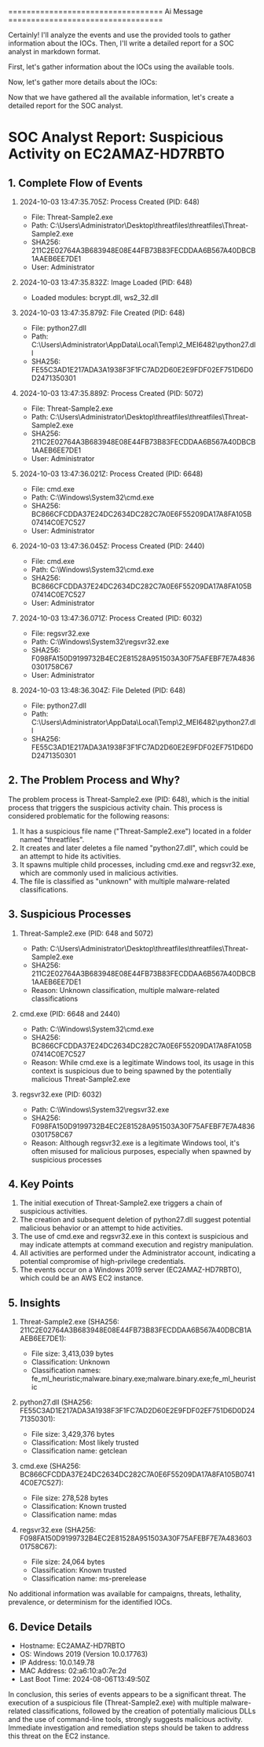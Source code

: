 ================================== Ai Message ==================================

Certainly! I'll analyze the events and use the provided tools to gather information about the IOCs. Then, I'll write a detailed report for a SOC analyst in markdown format.

First, let's gather information about the IOCs using the available tools.

Now, let's gather more details about the IOCs:

Now that we have gathered all the available information, let's create a detailed report for the SOC analyst.

# SOC Analyst Report: Suspicious Activity on EC2AMAZ-HD7RBTO

## 1. Complete Flow of Events

1. 2024-10-03 13:47:35.705Z: Process Created (PID: 648)
   - File: Threat-Sample2.exe
   - Path: C:\Users\Administrator\Desktop\threatfiles\threatfiles\Threat-Sample2.exe
   - SHA256: 211C2E02764A3B683948E08E44FB73B83FECDDAA6B567A40DBCB1AAEB6EE7DE1
   - User: Administrator

2. 2024-10-03 13:47:35.832Z: Image Loaded (PID: 648)
   - Loaded modules: bcrypt.dll, ws2_32.dll

3. 2024-10-03 13:47:35.879Z: File Created (PID: 648)
   - File: python27.dll
   - Path: C:\Users\Administrator\AppData\Local\Temp\2\_MEI6482\python27.dll
   - SHA256: FE55C3AD1E217ADA3A1938F3F1FC7AD2D60E2E9FDF02EF751D6D0D2471350301

4. 2024-10-03 13:47:35.889Z: Process Created (PID: 5072)
   - File: Threat-Sample2.exe
   - Path: C:\Users\Administrator\Desktop\threatfiles\threatfiles\Threat-Sample2.exe
   - SHA256: 211C2E02764A3B683948E08E44FB73B83FECDDAA6B567A40DBCB1AAEB6EE7DE1
   - User: Administrator

5. 2024-10-03 13:47:36.021Z: Process Created (PID: 6648)
   - File: cmd.exe
   - Path: C:\Windows\System32\cmd.exe
   - SHA256: BC866CFCDDA37E24DC2634DC282C7A0E6F55209DA17A8FA105B07414C0E7C527
   - User: Administrator

6. 2024-10-03 13:47:36.045Z: Process Created (PID: 2440)
   - File: cmd.exe
   - Path: C:\Windows\System32\cmd.exe
   - SHA256: BC866CFCDDA37E24DC2634DC282C7A0E6F55209DA17A8FA105B07414C0E7C527
   - User: Administrator

7. 2024-10-03 13:47:36.071Z: Process Created (PID: 6032)
   - File: regsvr32.exe
   - Path: C:\Windows\System32\regsvr32.exe
   - SHA256: F098FA150D9199732B4EC2E81528A951503A30F75AFEBF7E7A48360301758C67
   - User: Administrator

8. 2024-10-03 13:48:36.304Z: File Deleted (PID: 648)
   - File: python27.dll
   - Path: C:\Users\Administrator\AppData\Local\Temp\2\_MEI6482\python27.dll
   - SHA256: FE55C3AD1E217ADA3A1938F3F1FC7AD2D60E2E9FDF02EF751D6D0D2471350301

## 2. The Problem Process and Why?

The problem process is Threat-Sample2.exe (PID: 648), which is the initial process that triggers the suspicious activity chain. This process is considered problematic for the following reasons:

1. It has a suspicious file name ("Threat-Sample2.exe") located in a folder named "threatfiles".
2. It creates and later deletes a file named "python27.dll", which could be an attempt to hide its activities.
3. It spawns multiple child processes, including cmd.exe and regsvr32.exe, which are commonly used in malicious activities.
4. The file is classified as "unknown" with multiple malware-related classifications.

## 3. Suspicious Processes

1. Threat-Sample2.exe (PID: 648 and 5072)
   - Path: C:\Users\Administrator\Desktop\threatfiles\threatfiles\Threat-Sample2.exe
   - SHA256: 211C2E02764A3B683948E08E44FB73B83FECDDAA6B567A40DBCB1AAEB6EE7DE1
   - Reason: Unknown classification, multiple malware-related classifications

2. cmd.exe (PID: 6648 and 2440)
   - Path: C:\Windows\System32\cmd.exe
   - SHA256: BC866CFCDDA37E24DC2634DC282C7A0E6F55209DA17A8FA105B07414C0E7C527
   - Reason: While cmd.exe is a legitimate Windows tool, its usage in this context is suspicious due to being spawned by the potentially malicious Threat-Sample2.exe

3. regsvr32.exe (PID: 6032)
   - Path: C:\Windows\System32\regsvr32.exe
   - SHA256: F098FA150D9199732B4EC2E81528A951503A30F75AFEBF7E7A48360301758C67
   - Reason: Although regsvr32.exe is a legitimate Windows tool, it's often misused for malicious purposes, especially when spawned by suspicious processes

## 4. Key Points

1. The initial execution of Threat-Sample2.exe triggers a chain of suspicious activities.
2. The creation and subsequent deletion of python27.dll suggest potential malicious behavior or an attempt to hide activities.
3. The use of cmd.exe and regsvr32.exe in this context is suspicious and may indicate attempts at command execution and registry manipulation.
4. All activities are performed under the Administrator account, indicating a potential compromise of high-privilege credentials.
5. The events occur on a Windows 2019 server (EC2AMAZ-HD7RBTO), which could be an AWS EC2 instance.

## 5. Insights

1. Threat-Sample2.exe (SHA256: 211C2E02764A3B683948E08E44FB73B83FECDDAA6B567A40DBCB1AAEB6EE7DE1):
   - File size: 3,413,039 bytes
   - Classification: Unknown
   - Classification names: fe_ml_heuristic;malware.binary.exe;malware.binary.exe;fe_ml_heuristic

2. python27.dll (SHA256: FE55C3AD1E217ADA3A1938F3F1FC7AD2D60E2E9FDF02EF751D6D0D2471350301):
   - File size: 3,429,376 bytes
   - Classification: Most likely trusted
   - Classification name: getclean

3. cmd.exe (SHA256: BC866CFCDDA37E24DC2634DC282C7A0E6F55209DA17A8FA105B07414C0E7C527):
   - File size: 278,528 bytes
   - Classification: Known trusted
   - Classification name: mdas

4. regsvr32.exe (SHA256: F098FA150D9199732B4EC2E81528A951503A30F75AFEBF7E7A48360301758C67):
   - File size: 24,064 bytes
   - Classification: Known trusted
   - Classification name: ms-prerelease

No additional information was available for campaigns, threats, lethality, prevalence, or determinism for the identified IOCs.

## 6. Device Details

- Hostname: EC2AMAZ-HD7RBTO
- OS: Windows 2019 (Version 10.0.17763)
- IP Address: 10.0.149.78
- MAC Address: 02:a6:10:a0:7e:2d
- Last Boot Time: 2024-08-06T13:49:50Z

In conclusion, this series of events appears to be a significant threat. The execution of a suspicious file (Threat-Sample2.exe) with multiple malware-related classifications, followed by the creation of potentially malicious DLLs and the use of command-line tools, strongly suggests malicious activity. Immediate investigation and remediation steps should be taken to address this threat on the EC2 instance.